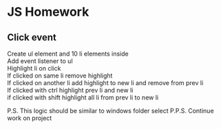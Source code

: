 # JS Homework

## Click event

Create ul element and 10 li elements inside  
Add event listener to ul  
Highlight li on click  
If clicked on same li remove highlight  
If clicked on another li add highlight to new li and remove from prev li  
If clicked with ctrl highlight prev li and new li  
if clicked with shift highlight all li from prev li to new li

P.S. This logic should be similar to windows folder select
P.P.S. Continue work on project
